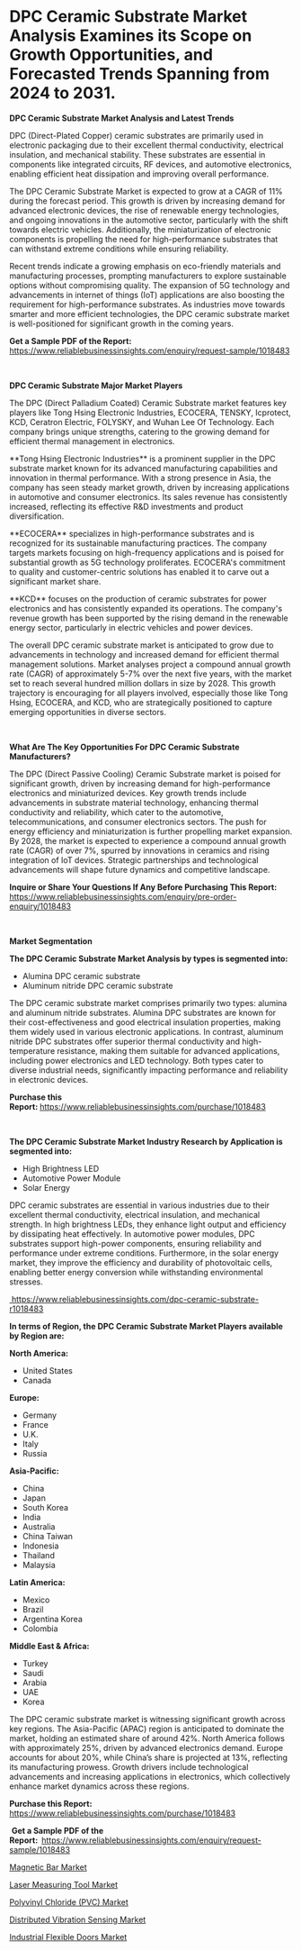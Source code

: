 <p><h1>DPC Ceramic Substrate Market Analysis Examines its Scope on Growth Opportunities, and Forecasted Trends Spanning from 2024 to 2031.</h1></p><p><strong>DPC Ceramic Substrate Market Analysis and Latest Trends</strong></p>
<p><p>DPC (Direct-Plated Copper) ceramic substrates are primarily used in electronic packaging due to their excellent thermal conductivity, electrical insulation, and mechanical stability. These substrates are essential in components like integrated circuits, RF devices, and automotive electronics, enabling efficient heat dissipation and improving overall performance.</p><p>The DPC Ceramic Substrate Market is expected to grow at a CAGR of 11% during the forecast period. This growth is driven by increasing demand for advanced electronic devices, the rise of renewable energy technologies, and ongoing innovations in the automotive sector, particularly with the shift towards electric vehicles. Additionally, the miniaturization of electronic components is propelling the need for high-performance substrates that can withstand extreme conditions while ensuring reliability.</p><p>Recent trends indicate a growing emphasis on eco-friendly materials and manufacturing processes, prompting manufacturers to explore sustainable options without compromising quality. The expansion of 5G technology and advancements in internet of things (IoT) applications are also boosting the requirement for high-performance substrates. As industries move towards smarter and more efficient technologies, the DPC ceramic substrate market is well-positioned for significant growth in the coming years.</p></p>
<p><strong>Get a Sample PDF of the Report:&nbsp;</strong> <a href="https://www.reliablebusinessinsights.com/enquiry/request-sample/1018483?utm_campaign=1094&utm_medium=2&utm_source=Github&utm_content=ia&utm_term=18102024&utm_id=dpc-ceramic-substrate">https://www.reliablebusinessinsights.com/enquiry/request-sample/1018483</a></p>
<p>&nbsp;</p>
<p><strong>DPC Ceramic Substrate Major Market Players</strong></p>
<p><p>The DPC (Direct Palladium Coated) Ceramic Substrate market features key players like Tong Hsing Electronic Industries, ECOCERA, TENSKY, Icprotect, KCD, Ceratron Electric, FOLYSKY, and Wuhan Lee Of Technology. Each company brings unique strengths, catering to the growing demand for efficient thermal management in electronics.</p><p>**Tong Hsing Electronic Industries** is a prominent supplier in the DPC substrate market known for its advanced manufacturing capabilities and innovation in thermal performance. With a strong presence in Asia, the company has seen steady market growth, driven by increasing applications in automotive and consumer electronics. Its sales revenue has consistently increased, reflecting its effective R&D investments and product diversification.</p><p>**ECOCERA** specializes in high-performance substrates and is recognized for its sustainable manufacturing practices. The company targets markets focusing on high-frequency applications and is poised for substantial growth as 5G technology proliferates. ECOCERA's commitment to quality and customer-centric solutions has enabled it to carve out a significant market share.</p><p>**KCD** focuses on the production of ceramic substrates for power electronics and has consistently expanded its operations. The company's revenue growth has been supported by the rising demand in the renewable energy sector, particularly in electric vehicles and power devices.</p><p>The overall DPC ceramic substrate market is anticipated to grow due to advancements in technology and increased demand for efficient thermal management solutions. Market analyses project a compound annual growth rate (CAGR) of approximately 5-7% over the next five years, with the market set to reach several hundred million dollars in size by 2028. This growth trajectory is encouraging for all players involved, especially those like Tong Hsing, ECOCERA, and KCD, who are strategically positioned to capture emerging opportunities in diverse sectors.</p></p>
<p>&nbsp;</p>
<p><strong>What Are The Key Opportunities For DPC Ceramic Substrate Manufacturers?</strong></p>
<p><p>The DPC (Direct Passive Cooling) Ceramic Substrate market is poised for significant growth, driven by increasing demand for high-performance electronics and miniaturized devices. Key growth trends include advancements in substrate material technology, enhancing thermal conductivity and reliability, which cater to the automotive, telecommunications, and consumer electronics sectors. The push for energy efficiency and miniaturization is further propelling market expansion. By 2028, the market is expected to experience a compound annual growth rate (CAGR) of over 7%, spurred by innovations in ceramics and rising integration of IoT devices. Strategic partnerships and technological advancements will shape future dynamics and competitive landscape.</p></p>
<p><strong>Inquire or Share Your Questions If Any Before Purchasing This Report:</strong> <a href="https://www.reliablebusinessinsights.com/enquiry/pre-order-enquiry/1018483?utm_campaign=1094&utm_medium=2&utm_source=Github&utm_content=ia&utm_term=18102024&utm_id=dpc-ceramic-substrate">https://www.reliablebusinessinsights.com/enquiry/pre-order-enquiry/1018483</a></p>
<p>&nbsp;</p>
<p><strong>Market Segmentation</strong></p>
<p><strong>The DPC Ceramic Substrate Market Analysis by types is segmented into:</strong></p>
<p><ul><li>Alumina DPC ceramic substrate</li><li>Aluminum nitride DPC ceramic substrate</li></ul></p>
<p><p>The DPC ceramic substrate market comprises primarily two types: alumina and aluminum nitride substrates. Alumina DPC substrates are known for their cost-effectiveness and good electrical insulation properties, making them widely used in various electronic applications. In contrast, aluminum nitride DPC substrates offer superior thermal conductivity and high-temperature resistance, making them suitable for advanced applications, including power electronics and LED technology. Both types cater to diverse industrial needs, significantly impacting performance and reliability in electronic devices.</p></p>
<p><strong>Purchase this Report:&nbsp;</strong><a href="https://www.reliablebusinessinsights.com/purchase/1018483?utm_campaign=1094&utm_medium=2&utm_source=Github&utm_content=ia&utm_term=18102024&utm_id=dpc-ceramic-substrate">https://www.reliablebusinessinsights.com/purchase/1018483</a></p>
<p>&nbsp;</p>
<p><strong>The DPC Ceramic Substrate Market Industry Research by Application is segmented into:</strong></p>
<p><ul><li>High Brightness LED</li><li>Automotive Power Module</li><li>Solar Energy</li></ul></p>
<p><p>DPC ceramic substrates are essential in various industries due to their excellent thermal conductivity, electrical insulation, and mechanical strength. In high brightness LEDs, they enhance light output and efficiency by dissipating heat effectively. In automotive power modules, DPC substrates support high-power components, ensuring reliability and performance under extreme conditions. Furthermore, in the solar energy market, they improve the efficiency and durability of photovoltaic cells, enabling better energy conversion while withstanding environmental stresses.</p></p>
<p><a href="https://www.reliablebusinessinsights.com/dpc-ceramic-substrate-r1018483?utm_campaign=1094&utm_medium=2&utm_source=Github&utm_content=ia&utm_term=18102024&utm_id=dpc-ceramic-substrate">&nbsp;https://www.reliablebusinessinsights.com/dpc-ceramic-substrate-r1018483</a></p>
<p><strong>In terms of Region, the DPC Ceramic Substrate Market Players available by Region are:</strong></p>
<p>
    <p> <strong> North America: </strong>
        <ul>
            <li>United States</li>
            <li>Canada</li>
        </ul>
        </p> 
    <p> <strong> Europe: </strong>
        <ul>
            <li>Germany</li>
            <li>France</li>
            <li>U.K.</li>
            <li>Italy</li>
            <li>Russia</li>
        </ul>
        </p> 
    <p> <strong> Asia-Pacific: </strong>
        <ul>
            <li>China</li>
            <li>Japan</li>
            <li>South Korea</li>
            <li>India</li>
            <li>Australia</li>
            <li>China Taiwan</li>
            <li>Indonesia</li>
            <li>Thailand</li>
            <li>Malaysia</li>
        </ul>
        </p> 
    <p> <strong> Latin America: </strong>
        <ul>
            <li>Mexico</li>
            <li>Brazil</li>
            <li>Argentina Korea</li>
            <li>Colombia</li>
        </ul>
        </p> 
    <p> <strong> Middle East & Africa: </strong>
        <ul>
            <li>Turkey</li>
            <li>Saudi</li>
            <li>Arabia</li>
            <li>UAE</li>
            <li>Korea</li>
        </ul>
    </p>
    </p>
<p><p>The DPC ceramic substrate market is witnessing significant growth across key regions. The Asia-Pacific (APAC) region is anticipated to dominate the market, holding an estimated share of around 42%. North America follows with approximately 25%, driven by advanced electronics demand. Europe accounts for about 20%, while China’s share is projected at 13%, reflecting its manufacturing prowess. Growth drivers include technological advancements and increasing applications in electronics, which collectively enhance market dynamics across these regions.</p></p>
<p><strong>Purchase this Report: </strong><a href="https://www.reliablebusinessinsights.com/purchase/1018483?utm_campaign=1094&utm_medium=2&utm_source=Github&utm_content=ia&utm_term=18102024&utm_id=dpc-ceramic-substrate">https://www.reliablebusinessinsights.com/purchase/1018483</a></p>
<p>&nbsp;<strong>Get a Sample PDF of the Report:&nbsp;&nbsp;</strong><a href="https://www.reliablebusinessinsights.com/enquiry/request-sample/1018483?utm_campaign=1094&utm_medium=2&utm_source=Github&utm_content=ia&utm_term=18102024&utm_id=dpc-ceramic-substrate">https://www.reliablebusinessinsights.com/enquiry/request-sample/1018483</a></p>
<p><strong></strong></p>
<p><p><a href="https://www.linkedin.com/pulse/magnetic-bar-market-segmentation-geographical-regions-forcast-4eskf?utm_campaign=1094&utm_medium=2&utm_source=Github&utm_content=ia&utm_term=18102024&utm_id=dpc-ceramic-substrate">Magnetic Bar Market</a></p><p><a href="https://issuu.com/reportprime-2/docs/laser-measuring-tool-market-size-20_5ea682f8f0f34a?utm_campaign=1094&utm_medium=2&utm_source=Github&utm_content=ia&utm_term=18102024&utm_id=dpc-ceramic-substrate">Laser Measuring Tool Market</a></p><p><a href="https://github.com/LoretaDushku585/Market-Research-Report-List-1/blob/main/polyvinyl-chloride-pvc-market.md?utm_campaign=1094&utm_medium=2&utm_source=Github&utm_content=ia&utm_term=18102024&utm_id=dpc-ceramic-substrate">Polyvinyl Chloride (PVC) Market</a></p><p><a href="https://issuu.com/reportprime-2/docs/distributed-vibration-sensing-marke_525f787795c7f5?utm_campaign=1094&utm_medium=2&utm_source=Github&utm_content=ia&utm_term=18102024&utm_id=dpc-ceramic-substrate">Distributed Vibration Sensing Market</a></p><p><a href="https://www.linkedin.com/pulse/industrial-flexible-doors-landscape-product-spectrum-market-8q2if?utm_campaign=1094&utm_medium=2&utm_source=Github&utm_content=ia&utm_term=18102024&utm_id=dpc-ceramic-substrate">Industrial Flexible Doors Market</a></p></p>